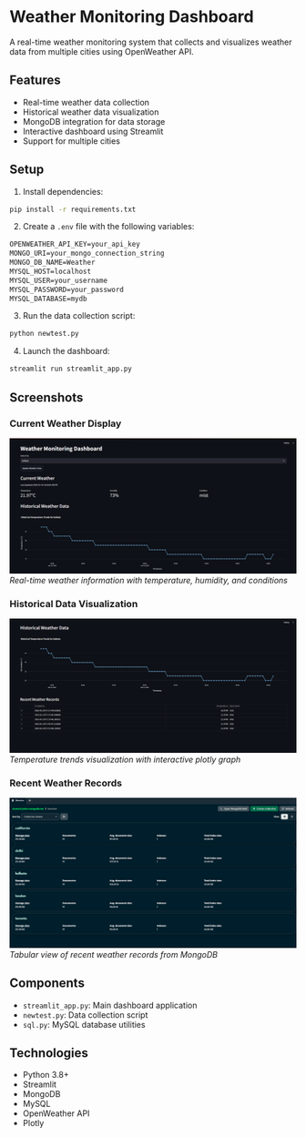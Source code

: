 # Weather Monitoring Dashboard

A real-time weather monitoring system that collects and visualizes weather data from multiple cities using OpenWeather API.

## Features

- Real-time weather data collection
- Historical weather data visualization
- MongoDB integration for data storage
- Interactive dashboard using Streamlit
- Support for multiple cities

## Setup

1. Install dependencies:
```bash
pip install -r requirements.txt
```

2. Create a `.env` file with the following variables:
```env
OPENWEATHER_API_KEY=your_api_key
MONGO_URI=your_mongo_connection_string
MONGO_DB_NAME=Weather
MYSQL_HOST=localhost
MYSQL_USER=your_username
MYSQL_PASSWORD=your_password
MYSQL_DATABASE=mydb
```

3. Run the data collection script:
```bash
python newtest.py
```

4. Launch the dashboard:
```bash
streamlit run streamlit_app.py
```

## Screenshots

### Current Weather Display
![Current Weather Interface](ss1.png)
*Real-time weather information with temperature, humidity, and conditions*

### Historical Data Visualization
![Historical Data Graph](ss2.png)
*Temperature trends visualization with interactive plotly graph*

### Recent Weather Records
![Recent Records Table](ss3.png)
*Tabular view of recent weather records from MongoDB*

## Components

- `streamlit_app.py`: Main dashboard application
- `newtest.py`: Data collection script
- `sql.py`: MySQL database utilities

## Technologies

- Python 3.8+
- Streamlit
- MongoDB
- MySQL
- OpenWeather API
- Plotly

